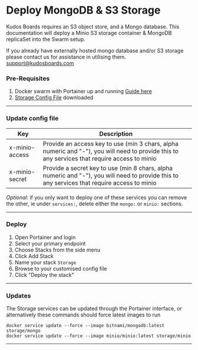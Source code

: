 # Deploy MongoDB & S3 Storage

Kudos Boards requires an S3 object store, and a Mongo database. This documentation will deploy a Minio S3 storage container & MongoDB replicaSet into the Swarm setup.

If you already have externally hosted mongo database and/or S3 storage please contact us for assistance in utilising them. [support@kudosboards.com](mailto:support@kudosboards.com)

### Pre-Requisites

1. Docker swarm with Portainer up and running [Guide here](/swarm/)
1. [Storage Config File](/assets/config/swarm/storage.yml) downloaded

---

### Update config file

| Key            | Description                                                                                                                                   |
| -------------- | --------------------------------------------------------------------------------------------------------------------------------------------- |
| x-minio-access | Provide an access key to use (min 3 chars, alpha numeric and "-"), you will need to provide this to any services that require access to minio |
| x-minio-secret | Provide a secret key to use (min 8 chars, alpha numeric and "-"), you will need to provide this to any services that require access to minio  |

_Optional:_ if you only want to deploy one of these services you can remove the other, ie under `services:`, delete either the `mongo:` or `minio:` sections.

---

### Deploy

1. Open Portainer and login
1. Select your primary endpoint
1. Choose Stacks from the side menu
1. Click Add Stack
1. Name your stack `Storage`
1. Browse to your customised config file
1. Click "Deploy the stack"

---

### Updates

The Storage services can be updated through the Portainer interface, or alternatively these commands should force latest images to run

```
docker service update --force --image bitnami/mongodb:latest storage/mongo
docker service update --force --image minio/minio:latest storage/minio
```

---
